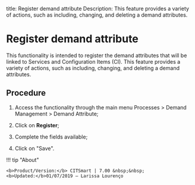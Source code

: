 title: Register demand attribute
Description: This feature provides a variety of actions, such as including, changing, and deleting a demand attributes.
# Register demand attribute

This functionality is intended to register the demand attributes that will be linked to Services and Configuration Items (CI).
This feature provides a variety of actions, such as including, changing, and deleting a demand attributes.

Procedure
-------------

1.  Access the functionality through the main menu Processes \> Demand
    Management \> Demand Attribute;

2.  Click on **Register**;

3.  Complete the fields available;

4.  Click on "Save".

!!! tip "About"

    <b>Product/Version:</b> CITSmart | 7.00 &nbsp;&nbsp;
    <b>Updated:</b>01/07/2019 – Larissa Lourenço
